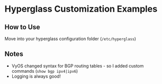 # Hyperglass Customization Examples

## How to Use

Move into your hyperglass configuration folder (`/etc/hyperglass`)

## Notes

* VyOS changed syntax for BGP routing tables - so I added custom commands (`show bgp ipv4|ipv6`)
* Logging is always good!
